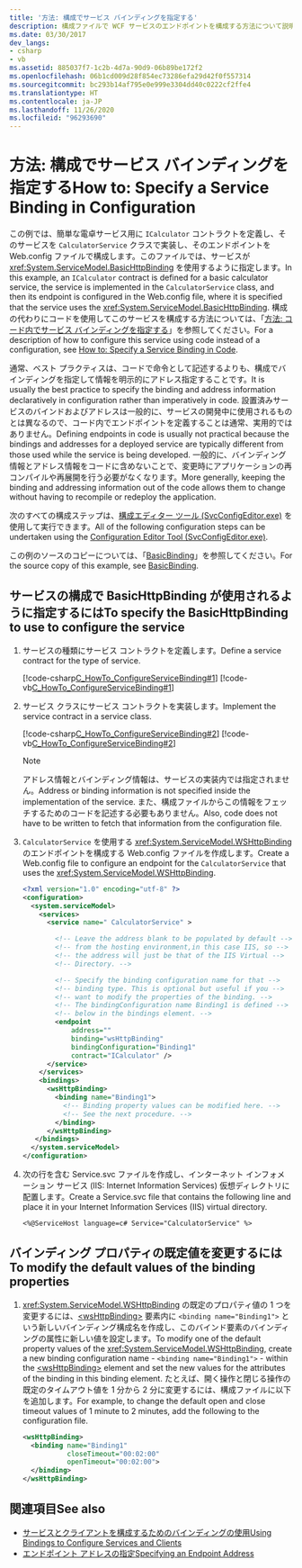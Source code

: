 ```yaml
---
title: '方法: 構成でサービス バインディングを指定する'
description: 構成ファイルで WCF サービスのエンドポイントを構成する方法について説明します。 コントラクトは、サービスに対して定義され、クラスに実装されます。
ms.date: 03/30/2017
dev_langs:
- csharp
- vb
ms.assetid: 885037f7-1c2b-4d7a-90d9-06b89be172f2
ms.openlocfilehash: 06b1cd009d28f854ec73286efa29d42f0f557314
ms.sourcegitcommit: bc293b14af795e0e999e3304dd40c0222cf2ffe4
ms.translationtype: HT
ms.contentlocale: ja-JP
ms.lasthandoff: 11/26/2020
ms.locfileid: "96293690"
---
```

# <a name="how-to-specify-a-service-binding-in-configuration"></a><span data-ttu-id="8f054-104">方法: 構成でサービス バインディングを指定する</span><span class="sxs-lookup"><span data-stu-id="8f054-104">How to: Specify a Service Binding in Configuration</span></span>

<span data-ttu-id="8f054-105">この例では、簡単な電卓サービス用に `ICalculator` コントラクトを定義し、そのサービスを `CalculatorService` クラスで実装し、そのエンドポイントを Web.config ファイルで構成します。このファイルでは、サービスが <xref:System.ServiceModel.BasicHttpBinding> を使用するように指定します。</span><span class="sxs-lookup"><span data-stu-id="8f054-105">In this example, an `ICalculator` contract is defined for a basic calculator service, the service is implemented in the `CalculatorService` class, and then its endpoint is configured in the Web.config file, where it is specified that the service uses the <xref:System.ServiceModel.BasicHttpBinding>.</span></span> <span data-ttu-id="8f054-106">構成の代わりにコードを使用してこのサービスを構成する方法については、「[方法: コード内でサービス バインディングを指定する](how-to-specify-a-service-binding-in-code.md)」を参照してください。</span><span class="sxs-lookup"><span data-stu-id="8f054-106">For a description of how to configure this service using code instead of a configuration, see [How to: Specify a Service Binding in Code](how-to-specify-a-service-binding-in-code.md).</span></span>  
  
 <span data-ttu-id="8f054-107">通常、ベスト プラクティスは、コードで命令として記述するよりも、構成でバインディングを指定して情報を明示的にアドレス指定することです。</span><span class="sxs-lookup"><span data-stu-id="8f054-107">It is usually the best practice to specify the binding and address information declaratively in configuration rather than imperatively in code.</span></span> <span data-ttu-id="8f054-108">設置済みサービスのバインドおよびアドレスは一般的に、サービスの開発中に使用されるものとは異なるので、コード内でエンドポイントを定義することは通常、実用的ではありません。</span><span class="sxs-lookup"><span data-stu-id="8f054-108">Defining endpoints in code is usually not practical because the bindings and addresses for a deployed service are typically different from those used while the service is being developed.</span></span> <span data-ttu-id="8f054-109">一般的に、バインディング情報とアドレス情報をコードに含めないことで、変更時にアプリケーションの再コンパイルや再展開を行う必要がなくなります。</span><span class="sxs-lookup"><span data-stu-id="8f054-109">More generally, keeping the binding and addressing information out of the code allows them to change without having to recompile or redeploy the application.</span></span>  
  
 <span data-ttu-id="8f054-110">次のすべての構成ステップは、[構成エディター ツール (SvcConfigEditor.exe)](configuration-editor-tool-svcconfigeditor-exe.md) を使用して実行できます。</span><span class="sxs-lookup"><span data-stu-id="8f054-110">All of the following configuration steps can be undertaken using the [Configuration Editor Tool (SvcConfigEditor.exe)](configuration-editor-tool-svcconfigeditor-exe.md).</span></span>  
  
 <span data-ttu-id="8f054-111">この例のソースのコピーについては、「[BasicBinding](./samples/basicbinding.md)」を参照してください。</span><span class="sxs-lookup"><span data-stu-id="8f054-111">For the source copy of this example, see [BasicBinding](./samples/basicbinding.md).</span></span>  
  
## <a name="to-specify-the-basichttpbinding-to-use-to-configure-the-service"></a><span data-ttu-id="8f054-112">サービスの構成で BasicHttpBinding が使用されるように指定するには</span><span class="sxs-lookup"><span data-stu-id="8f054-112">To specify the BasicHttpBinding to use to configure the service</span></span>  
  
1. <span data-ttu-id="8f054-113">サービスの種類にサービス コントラクトを定義します。</span><span class="sxs-lookup"><span data-stu-id="8f054-113">Define a service contract for the type of service.</span></span>  
  
     [!code-csharp[C_HowTo_ConfigureServiceBinding#1](../../../samples/snippets/csharp/VS_Snippets_CFX/c_howto_configureservicebinding/cs/source.cs#1)]
     [!code-vb[C_HowTo_ConfigureServiceBinding#1](../../../samples/snippets/visualbasic/VS_Snippets_CFX/c_howto_configureservicebinding/vb/source.vb#1)]  
  
2. <span data-ttu-id="8f054-114">サービス クラスにサービス コントラクトを実装します。</span><span class="sxs-lookup"><span data-stu-id="8f054-114">Implement the service contract in a service class.</span></span>  
  
     [!code-csharp[C_HowTo_ConfigureServiceBinding#2](../../../samples/snippets/csharp/VS_Snippets_CFX/c_howto_configureservicebinding/cs/source.cs#2)]
     [!code-vb[C_HowTo_ConfigureServiceBinding#2](../../../samples/snippets/visualbasic/VS_Snippets_CFX/c_howto_configureservicebinding/vb/source.vb#2)]  
  
    > [!NOTE]
    > <span data-ttu-id="8f054-115">アドレス情報とバインディング情報は、サービスの実装内では指定されません。</span><span class="sxs-lookup"><span data-stu-id="8f054-115">Address or binding information is not specified inside the implementation of the service.</span></span> <span data-ttu-id="8f054-116">また、構成ファイルからこの情報をフェッチするためのコードを記述する必要もありません。</span><span class="sxs-lookup"><span data-stu-id="8f054-116">Also, code does not have to be written to fetch that information from the configuration file.</span></span>  
  
3. <span data-ttu-id="8f054-117">`CalculatorService` を使用する <xref:System.ServiceModel.WSHttpBinding> のエンドポイントを構成する Web.config ファイルを作成します。</span><span class="sxs-lookup"><span data-stu-id="8f054-117">Create a Web.config file to configure an endpoint for the `CalculatorService` that uses the <xref:System.ServiceModel.WSHttpBinding>.</span></span>  
  
    ```xml  
    <?xml version="1.0" encoding="utf-8" ?>  
    <configuration>  
      <system.serviceModel>  
        <services>  
          <service name=" CalculatorService" >  

            <!-- Leave the address blank to be populated by default -->
            <!-- from the hosting environment,in this case IIS, so -->
            <!-- the address will just be that of the IIS Virtual -->
            <!-- Directory. -->

            <!-- Specify the binding configuration name for that -->
            <!-- binding type. This is optional but useful if you -->
            <!-- want to modify the properties of the binding. -->
            <!-- The bindingConfiguration name Binding1 is defined -->
            <!-- below in the bindings element. -->
            <endpoint
                address=""
                binding="wsHttpBinding"  
                bindingConfiguration="Binding1"  
                contract="ICalculator" />  
          </service>  
        </services>  
        <bindings>  
          <wsHttpBinding>  
            <binding name="Binding1">  
              <!-- Binding property values can be modified here. -->  
              <!-- See the next procedure. -->  
            </binding>  
          </wsHttpBinding>  
       </bindings>  
      </system.serviceModel>  
    </configuration>  
    ```  
  
4. <span data-ttu-id="8f054-118">次の行を含む Service.svc ファイルを作成し、インターネット インフォメーション サービス (IIS: Internet Information Services) 仮想ディレクトリに配置します。</span><span class="sxs-lookup"><span data-stu-id="8f054-118">Create a Service.svc file that contains the following line and place it in your Internet Information Services (IIS) virtual directory.</span></span>  
  
    ```aspx-csharp
    <%@ServiceHost language=c# Service="CalculatorService" %>
    ```  
  
## <a name="to-modify-the-default-values-of-the-binding-properties"></a><span data-ttu-id="8f054-119">バインディング プロパティの既定値を変更するには</span><span class="sxs-lookup"><span data-stu-id="8f054-119">To modify the default values of the binding properties</span></span>  
  
1. <span data-ttu-id="8f054-120"><xref:System.ServiceModel.WSHttpBinding> の既定のプロパティ値の 1 つを変更するには、[\<wsHttpBinding>](../configure-apps/file-schema/wcf/wshttpbinding.md) 要素内に `<binding name="Binding1">` という新しいバインディング構成名を作成し、このバインド要素のバインディングの属性に新しい値を設定します。</span><span class="sxs-lookup"><span data-stu-id="8f054-120">To modify one of the default property values of the <xref:System.ServiceModel.WSHttpBinding>, create a new binding configuration name - `<binding name="Binding1">` - within the [\<wsHttpBinding>](../configure-apps/file-schema/wcf/wshttpbinding.md) element and set the new values for the attributes of the binding in this binding element.</span></span> <span data-ttu-id="8f054-121">たとえば、開く操作と閉じる操作の既定のタイムアウト値を 1 分から 2 分に変更するには、構成ファイルに以下を追加します。</span><span class="sxs-lookup"><span data-stu-id="8f054-121">For example, to change the default open and close timeout values of 1 minute to 2 minutes, add the following to the configuration file.</span></span>  
  
    ```xml  
    <wsHttpBinding>  
      <binding name="Binding1"  
               closeTimeout="00:02:00"  
               openTimeout="00:02:00">  
      </binding>  
    </wsHttpBinding>  
    ```  
  
## <a name="see-also"></a><span data-ttu-id="8f054-122">関連項目</span><span class="sxs-lookup"><span data-stu-id="8f054-122">See also</span></span>

- [<span data-ttu-id="8f054-123">サービスとクライアントを構成するためのバインディングの使用</span><span class="sxs-lookup"><span data-stu-id="8f054-123">Using Bindings to Configure Services and Clients</span></span>](using-bindings-to-configure-services-and-clients.md)
- [<span data-ttu-id="8f054-124">エンドポイント アドレスの指定</span><span class="sxs-lookup"><span data-stu-id="8f054-124">Specifying an Endpoint Address</span></span>](specifying-an-endpoint-address.md)
